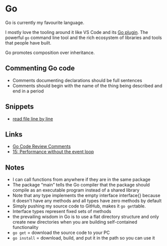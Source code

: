 # Go
Go is currently my favourite language.

I mostly love the tooling around it like VS Code and its [Go plugin](https://github.com/Microsoft/vscode-go). The powerful  `go` command line tool and the rich ecosystem of libraries and tools that people have built.

Go promotes composition over inheritance. 

## Commenting Go code
- Comments documenting declarations should be full sentences
- Comments should begin with the name of the thing being described and end in a period

## Snippets
- [read file line by line](https://gist.github.com/69824f3c2f29ae5fc6519452e2c89a4d)

## Links
- [Go Code Review Comments](https://github.com/golang/go/wiki/CodeReviewComments)
- [15: Performance without the event loop](https://dave.cheney.net/2015/08/08/performance-without-the-event-loop)

## Notes
- I can call functions from anywhere if they are in the same package
- The package “main” tells the Go compiler that the package should compile as an executable program instead of a shared library
- Note that any type implements the empty interface interface{} because it doesn't have any methods and all types have zero methods by default
- Simply pushing my source code to GitHub, makes it `go get`table.
- Interface types represent fixed sets of methods
- the prevailing wisdom in Go is to use a flat directory structure and only create new directories when you are building self-contained functionality
- `go get` = download the source code to your PC
- `go install` = download, build, and put it in the path so you can use it